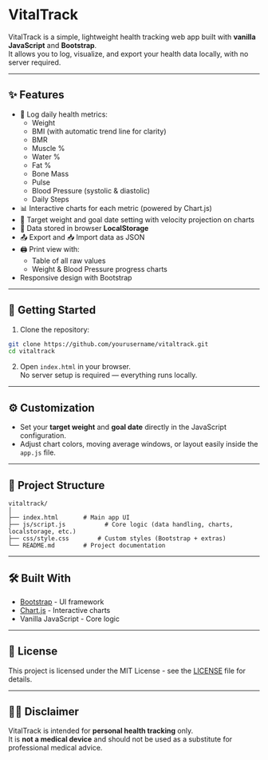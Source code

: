 # VitalTrack

VitalTrack is a simple, lightweight health tracking web app built with **vanilla JavaScript** and **Bootstrap**.  
It allows you to log, visualize, and export your health data locally, with no server required.

---

## ✨ Features

- 📅 Log daily health metrics:
  - Weight
  - BMI (with automatic trend line for clarity)
  - BMR
  - Muscle %
  - Water %
  - Fat %
  - Bone Mass
  - Pulse
  - Blood Pressure (systolic & diastolic)
  - Daily Steps
- 📊 Interactive charts for each metric (powered by Chart.js)
- 🎯 Target weight and goal date setting with velocity projection on charts
- 💾 Data stored in browser **LocalStorage**
- 📤 Export and 📥 Import data as JSON
- 🖨️ Print view with:
  - Table of all raw values
  - Weight & Blood Pressure progress charts
- Responsive design with Bootstrap

---

## 🚀 Getting Started

1. Clone the repository:

```bash
git clone https://github.com/yourusername/vitaltrack.git
cd vitaltrack
```

2. Open `index.html` in your browser.  
   No server setup is required — everything runs locally.

---

## ⚙️ Customization

- Set your **target weight** and **goal date** directly in the JavaScript configuration.  
- Adjust chart colors, moving average windows, or layout easily inside the `app.js` file.

---

## 📂 Project Structure

```
vitaltrack/
│
├── index.html       # Main app UI
├── js/script.js           # Core logic (data handling, charts, localstorage, etc.)
├── css/style.css        # Custom styles (Bootstrap + extras)
└── README.md        # Project documentation
```

---

## 🛠️ Built With

- [Bootstrap](https://getbootstrap.com/) - UI framework
- [Chart.js](https://www.chartjs.org/) - Interactive charts
- Vanilla JavaScript - Core logic

---

## 📄 License

This project is licensed under the MIT License - see the [LICENSE](LICENSE) file for details.

---

## 👨‍⚕️ Disclaimer

VitalTrack is intended for **personal health tracking** only.  
It is **not a medical device** and should not be used as a substitute for professional medical advice.

